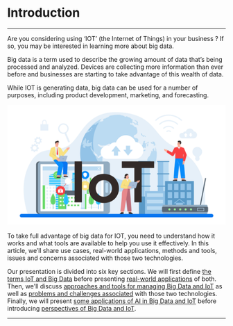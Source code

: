 # Introduction

-------
Are you considering using ‘IOT’ (the Internet of Things) in your business ? If so, you may be interested in learning more about big data.

Big data is a term used to describe the growing amount of data that’s being processed and analyzed. Devices are collecting more information than ever before and businesses are starting to take advantage of this wealth of data. 

While IOT is generating data, big data can be used for a number of purposes, including product development, marketing, and forecasting.

![fig 0](../assets/iot-bigdata-intro.jpg)

To take full advantage of big data for IOT, you need to understand how it works and what tools are available to help you use it effectively. In this article, we’ll share use cases, real-world applications, methods and tools, issues and concerns associated with those two technologies.

Our presentation is divided into six key sections. We will first define [the terms IoT and Big Data](../pages/definitions-big-data-et-iot.md) before presenting [real-world applications](../pages/cas-dusages.md) of both. Then, we'll discuss [approaches and tools for managing Big Data and IoT](../pages/approches-et-outils.md) as well as [problems and challenges associated](../pages/enjeux-et-defis.md) with those two technologies. Finally, we will present [some applications of AI in Big Data and IoT](../pages/applications-de-ia.md) before introducing [perspectives of Big Data and IoT](../pages/perspectives-futures.md).

-------